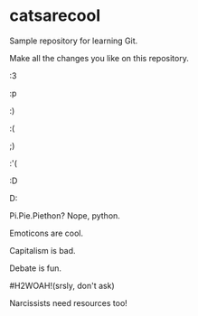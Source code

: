 # catsarecool

Sample repository for learning Git.

Make all the changes you like on this repository.

:3

:p

:)

:(

;)

:'(

:D

D:

Pi.Pie.Piethon? Nope, python.

Emoticons are cool.

Capitalism is bad.

Debate is fun.

#H2WOAH!(srsly, don't ask)

Narcissists need resources too!

